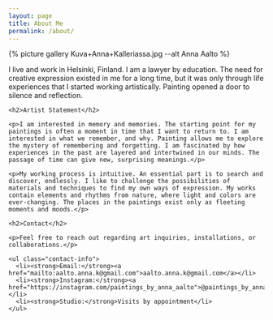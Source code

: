 ```yaml
---
layout: page
title: About Me
permalink: /about/
---
```


<div class="about-section">
  <div class="about-image-container">
    {% picture gallery Kuva+Anna+Kalleriassa.jpg --alt Anna Aalto %}
  </div>
  <div class="about-content">
    <p>I live and work in Helsinki, Finland. I am a lawyer by education. The need for creative expression existed in me for a long time, but it was only through life experiences that I started working artistically. Painting opened a door to silence and reflection.</p>

    <h2>Artist Statement</h2>

    <p>I am interested in memory and memories. The starting point for my paintings is often a moment in time that I want to return to. I am interested in what we remember, and why. Painting allows me to explore the mystery of remembering and forgetting. I am fascinated by how experiences in the past are layered and intertwined in our minds. The passage of time can give new, surprising meanings.</p>

    <p>My working process is intuitive. An essential part is to search and discover, endlessly. I like to challenge the possibilities of materials and techniques to find my own ways of expression. My works contain elements and rhythms from nature, where light and colors are ever-changing. The places in the paintings exist only as fleeting moments and moods.</p>

    <h2>Contact</h2>

    <p>Feel free to reach out regarding art inquiries, installations, or collaborations.</p>

    <ul class="contact-info">
      <li><strong>Email:</strong><a href="mailto:aalto.anna.k@gmail.com">aalto.anna.k@gmail.com</a></li>
      <li><strong>Instagram:</strong><a href="https://instagram.com/paintings_by_anna_aalto">@paintings_by_anna_aalto</a></li>
      <li><strong>Studio:</strong>Visits by appointment</li>
    </ul>

  </div>
</div>
